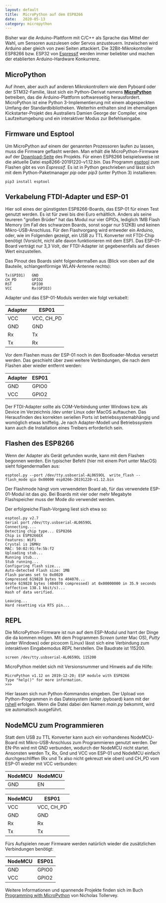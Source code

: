 ```yaml
---
layout: default
title:  MicroPython auf dem ESP8266
date:   2020-05-13
category: micropython
---
```


Bisher war die Arduino-Plattform mit C/C++ als Sprache das Mittel der Wahl, um Sensoren auszulesen oder Servos anzusteuern. Inzwischen wird Arduino aber gleich von zwei Seiten attackiert. Die 32Bit-Mikrokontroller ESP8266 bzw. ESP32 von [Espressif](https://www.espressif.com/) werden immer beliebter und machen der etablierten Arduino-Hardware Konkurrenz.

## MicroPython
Auf ihnen, aber auch auf anderen Mikrokontrollern wie dem Pyboard oder der STM32-Familie, lässt sich ein Python-Derivat namens [**MicroPython**](http://micropython.org/) betreiben, das die Arduino-Plattform softwareseitig herausfordert. MicroPython ist eine Python 3-Implementierung mit einem abgespeckten Umfang der Standardbibliotheken. Weiterhin  enthalten sind im ehemaligen Kickstarter-Projekt des Australiers Damien George der Compiler, eine Laufzeitumgebung und ein interaktiver Modus zur Befehlseingabe.

## Firmware und Esptool

Um MicroPython auf einem der genannten Prozessoren laufen zu lassen, muss die Firmware geflasht werden. Man erhält die MicroPython-Firmware auf der [Download-Seite](http://micropython.org/download) des Projekts. Für einen ESP8266 beispielsweise ist die aktuelle Datei esp8266-20191220-v1.12.bin. Das Programm [esptool](https://github.com/espressif/esptool) zum Flashen gibt es von *Espressif*. Es ist in Python geschrieben und lässt sich mit dem Python-Paketmanager *pip* oder *pip3* (unter Python 3) installieren:

    pip3 install esptool

## Verkabelung FTDI-Adapter und ESP-01

Hier soll eines der günstigsten ESP8266-Boards, das ESP-01 für einen Test genutzt werden. Es ist für zwei bis drei Euro erhältlich. Anders als seine teureren "großen Brüder" hat das Modul nur vier GPIOs, lediglich 1MB Flash Memory (im Fall des schwarzen Boards, sonst sogar nur 512KB) und keinen Mikro-USB-Anschluss. Für den Flashvorgang wird entweder ein Arduino, oder, wie im Folgenden gezeigt, ein USB zu TTL Konverter mit FTDI-Chip benötigt (Vorsicht, nicht alle davon funktionieren mit dem ESP). Das ESP-01-Board verträgt nur 3,3 Volt, der FTDI-Adapter ist gegebenenfalls auf diesen Wert einzustellen.

Das Pinout des Boards sieht folgendermaßen aus (Blick von oben auf die Bauteile, schlangenförmige WLAN-Antenne rechts):

    Tx(GPIO1)   GND
    CH_PD       GPIO2
    RST         GPIO0
    VCC         Rx(GPIO3)

Adapter und das ESP-01-Moduls werden wie folgt verkabelt:

Adapter  |  ESP01
--|--
VCC  |  VCC, CH_PD
GND  |  GND
Rx  |  Tx
Tx  |  Rx


Vor dem Flashen muss der ESP-01 noch in den Bootloader-Modus versetzt werden. Das geschieht über zwei weitere Verbindungen, die nach dem Flashen aber wieder entfernt werden:


Adapter  |  ESP01
--|--
GND  |  GPIO0
VCC  |  GPIO2


Der FTDI-Adapter sollte als COM-Verbindung unter Windows bzw. als Device im Verzeichnis /dev unter Linux oder MacOS auftauchen. Das Herausfinden des korrekten seriellen Ports ist betriebssystemabhängig und womöglich etwas kniffelig. Je nach Adapter-Modell und Betriebssystem kann auch die Installation eines Treibers erforderlich sein.

## Flashen des ESP8266

Wenn der Adapter als Gerät gefunden wurde, kann mit dem Flashen begonnen werden. Ein typischer Befehl (hier mit einem Port unter MacOS) sieht folgendermaßen aus:

    esptool.py --port /dev/tty.usbserial-AL0659OL  write_flash --flash_mode qio 0x00000 esp8266-20191220-v1.12.bin

Der Flashmode hängt vom verwendeten Board ab, für das verwendete ESP-01-Modul ist das *qio*. Bei Boards mit vier oder mehr Megabyte Flashspeicher muss der Mode *dio* verwendet werden.

Der erfolgreiche Flash-Vorgang liest sich etwa so:

```
esptool.py v2.7
Serial port /dev/tty.usbserial-AL0659OL
Connecting....
Detecting chip type... ESP8266
Chip is ESP8266EX
Features: WiFi
Crystal is 26MHz
MAC: 50:02:91:fe:5b:f2
Uploading stub...
Running stub...
Stub running...
Configuring flash size...
Auto-detected Flash size: 1MB
Flash params set to 0x0020
Compressed 619828 bytes to 404070...
Wrote 619828 bytes (404070 compressed) at 0x00000000 in 35.9 seconds (effective 138.1 kbit/s)...
Hash of data verified.

Leaving...
Hard resetting via RTS pin...
```

## REPL

Die MicroPython-Firmware ist nun auf dem ESP-Modul und harrt der Dinge die da kommen mögen. Mit dem Programmen *Screen* (unter Mac OS), *Putty* (unter Windows) oder picocom (Linux) lässt sich eine Verbindung zum interaktiven Eingabemodus *REPL* herstellen. Die Baudrate ist 115200.

    screen /dev/tty.usbserial-AL0659OL 115200

MicroPython meldet sich mit Versionsnummer und Hinweis auf die Hilfe:

    MicroPython v1.12 on 2019-12-20; ESP module with ESP8266
    Type "help()" for more information.
    >>>

Hier lassen sich nun Python-Kommandos eingeben. Der Upload von Python-Programmen in das Dateisystem (unter /pyboard) kann mit der [rshell](https://github.com/dhylands/rshell) erfolgen. Wenn die Datei dabei den Namen *main.py* bekommt, wird sie automatisch ausgeführt.

## NodeMCU zum Programmieren  

Statt dem USB zu TTL Konverter kann auch ein vorhandenes NodeMCU-Board mit Mikro-USB-Anschluss zum Programmieren genutzt werden. Der EN-Pin wird mit GND verbunden, wodurch der NodeMCU nicht startet. Ansonsten werden Tx, Rx, Gnd und VCC von ESP-01 und NodeMCU einfach durchgeschliffen (Rx und Tx also nicht gekreuzt wie oben) und CH_PD vom ESP-01 wieder mit VCC verbunden:

NodeMCU  |  NodeMCU
--|--
GND  |  EN

NodeMCU  |  ESP01
--|--
VCC  |  VCC,  CH_PD
GND  |  GND
Rx  |  Rx
Tx  |  Tx


Fürs Aufspielen neuer Firmware werden natürlich wieder die zusätzlichen Verbindungen benötigt:

NodeMCU  |  ESP01
--|--
GND  |  GPIO0
VCC  |  GPIO2

Weitere Informationen und spannende Projekte finden sich im Buch [Programming with MicroPython](https://amzn.to/3paxOe2) von Nicholas Tollervey.
